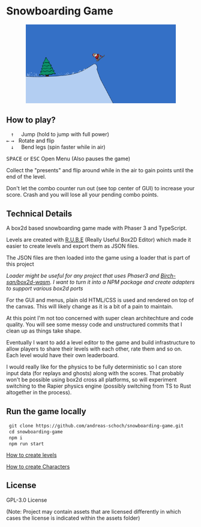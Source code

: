 # Snowboarding Game

<p align="center">
<img src="./docs/img/intro.png" alt="screenshot of game" width="400" height="auto">
</p>


## How to play?

&nbsp;&nbsp;&nbsp;<kbd>&uarr;</kbd> &nbsp;&nbsp;&nbsp;&nbsp;Jump (hold to jump with full power)<br>
<kbd>&larr;</kbd> <kbd>&rarr;</kbd> &nbsp; Rotate and flip<br>
&nbsp;&nbsp;&nbsp;<kbd>&darr;</kbd> &nbsp;&nbsp;&nbsp; Bend legs (spin faster while in air)

<kbd>SPACE</kbd> or <kbd>ESC</kbd> Open Menu (Also pauses the game)


Collect the "presents" and flip around while in the air to gain points until the end of the level.

Don't let the combo counter run out (see top center of GUI) to increase your score. Crash and you will lose all your pending combo points.

## Technical Details
A box2d based snowboarding game made with Phaser 3 and TypeScript.

Levels are created with [R.U.B.E](https://www.iforce2d.net/rube/) (Really Useful Box2D Editor) which made it easier to create levels and export them as JSON files.

The JSON files are then loaded into the game using a loader that is part of this project 

_Loader might be useful for any project that uses Phaser3 and [Birch-san/box2d-wasm](https://github.com/Birch-san/box2d-wasm). I want to turn it into a NPM package and create adapters to support various box2d ports_

For the GUI and menus, plain old HTML/CSS is used and rendered on top of the canvas. This will likely change as it is a bit of a pain to maintain.

At this point I'm not too concerned with super clean architechture and code quality. You will see some messy code and unstructured commits that I clean up as things take shape.

Eventually I want to add a level editor to the game and build infrastructure to allow players to share their levels with each other, rate them and so on. Each level would have their own leaderboard.

I would really like for the physics to be fully deterministic so I can store input data (for replays and ghosts) along with the scores. That probably won't be possible using box2d cross all platforms, so will experiment switching to the Rapier physics engine (possibly switching from TS to Rust altogether in the process).

## Run the game locally
```shell
 git clone https://github.com/andreas-schoch/snowboarding-game.git
 cd snowboarding-game
 npm i
 npm run start
```
[How to create levels](./docs/how-to-create-levels.md)

[How to create Characters](./docs/how-to-create-characters.md)

## License
GPL-3.0 License

(Note: Project may contain assets that are licensed differently in which cases the license is indicated within the assets folder)

